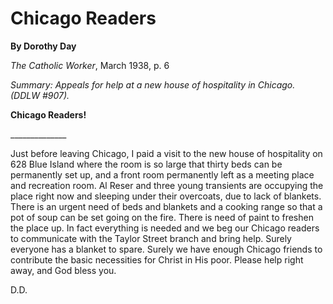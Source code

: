 Chicago Readers
===============

**By Dorothy Day**

*The Catholic Worker*, March 1938, p. 6

*Summary: Appeals for help at a new house of hospitality in Chicago.
(DDLW \#907).*

**Chicago Readers!**

\_\_\_\_\_\_\_\_\_\_\_\_\_\_

Just before leaving Chicago, I paid a visit to the new house of
hospitality on 628 Blue Island where the room is so large that thirty
beds can be permanently set up, and a front room permanently left as a
meeting place and recreation room. Al Reser and three young transients
are occupying the place right now and sleeping under their overcoats,
due to lack of blankets. There is an urgent need of beds and blankets
and a cooking range so that a pot of soup can be set going on the fire.
There is need of paint to freshen the place up. In fact everything is
needed and we beg our Chicago readers to communicate with the Taylor
Street branch and bring help. Surely everyone has a blanket to spare.
Surely we have enough Chicago friends to contribute the basic
necessities for Christ in His poor. Please help right away, and God
bless you.

D.D.
